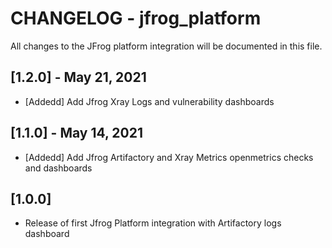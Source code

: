 # CHANGELOG - jfrog_platform
All changes to the JFrog platform integration will be documented in this file.

## [1.2.0] - May 21, 2021
* [Addedd] Add Jfrog Xray Logs and vulnerability dashboards

## [1.1.0] - May 14, 2021
* [Addedd] Add Jfrog Artifactory and Xray Metrics openmetrics checks and dashboards

## [1.0.0]
* Release of first Jfrog Platform integration with Artifactory logs dashboard




